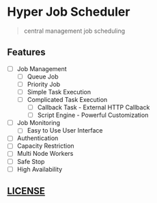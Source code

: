 # Hyper Job Scheduler

> central management job scheduling

## Features

- [ ] Job Management
  - [ ] Queue Job
  - [ ] Priority Job
  - [ ] Simple Task Execution
  - [ ] Complicated Task Execution
    - [ ] Callback Task - External HTTP Callback
    - [ ] Script Engine - Powerful Customization
- [ ] Job Monitoring
  - [ ] Easy to Use User Interface
- [ ] Authentication
- [ ] Capacity Restriction
- [ ] Multi Node Workers
- [ ] Safe Stop
- [ ] High Availability

## [LICENSE](./LICENSE)
